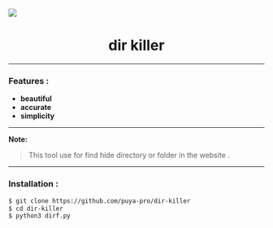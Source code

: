 <h1><a href="https://github.com/puya-pro/dir-killer"><img src="https://i.postimg.cc/hjXDh012/poster.png" > </a></h1>
<h1 align="center">dir killer</h1>

<hr>

### Features :
- **beautiful**
- **accurate**
- **simplicity**

<hr>

**Note:**
>This tool use for find hide directory or folder in the website . 

<!--<br>-->
<!-- <br> -->

<!--### Some picture of this tool:-->
<!--<img width="30%" src="https://github.com/user-attachments/assets/8de6268b-3df2-49d3-bace-78602a3887f1">-->
<!-- <img width="25%" src="https://github.com/user-attachments/assets/f414df86-61da-410e-9d56-26381a08744e"> -->
<!-- <img width="30%" src="https://github.com/user-attachments/assets/bef69cba-3f1c-41fc-b580-3ae2a77e237c"> -->
<!-- <img width="30%" src="https://github.com/user-attachments/assets/064561e9-59f8-4452-8e32-b69843c6f4c7"> -->
<!--<br>-->
<hr>
<!-- <br> -->

### Installation :
```bash
$ git clone https://github.com/puya-pro/dir-killer
$ cd dir-killer
$ python3 dirf.py
```
